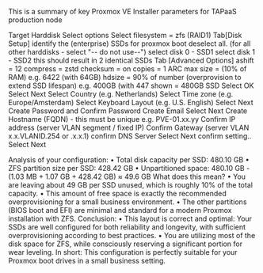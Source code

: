 This is a summary of key Proxmox VE Installer parameters for TAPaaS production node

Target Harddisk
    Select options
        Select filesystem = zfs (RAID1)
            Tab[Disk Setup]
                identify the (enterprise) SSDs for proxmox boot
                deselect all. (for all other harddisks - select "-- do not use--")
                select disk 0 - SSD1
                select disk 1 - SSD2 
                    this should result in 2 identical SSDs
            Tab [Advanced Options]
                ashift = 12
                compress = zstd
                checksum = on
                copies = 1
                ARC max size = (10% of RAM) e.g. 6422 (with 64GB)
                hdsize = 90% of number (overprovision to extend SSD lifespan) e.g. 400GB (with 447 shown = 480GB SSD
            Select OK
        Select Next
            Select Country (e.g. Netherlands)
            Select Time zone (e.g. Europe/Amsterdam)
            Select Keyboard Layout (e.g. U.S. English)
        Select Next
            Create Password and Confirm Password
            Create Email
        Select Next
            Create Hostname (FQDN) - this must be unique e.g. PVE-01.xx.yy
            Confirm IP address (server VLAN segment / fixed IP)
            Confirm Gateway (server VLAN x.x.VLANID.254 or .x.x.1)
            confirm DNS Server
        Select Next
            confirm setting..
        Select Next


Analysis of your configuration:
	•	Total disk capacity per SSD: 480.10 GB
	•	ZFS partition size per SSD: 428.42 GB
	•	Unpartitioned space: 480.10 GB - (1.03 MB + 1.07 GB + 428.42 GB) ≈ 49.6 GB
What does this mean?
	•	You are leaving about 49 GB per SSD unused, which is roughly 10% of the total capacity.
	•	This amount of free space is exactly the recommended overprovisioning for a small business environment.
	•	The other partitions (BIOS boot and EFI) are minimal and standard for a modern Proxmox installation with ZFS.
Conclusion:
	•	This layout is correct and optimal:
Your SSDs are well configured for both reliability and longevity, with sufficient overprovisioning according to best practices.
	•	You are utilizing most of the disk space for ZFS, while consciously reserving a significant portion for wear leveling.
In short:
This configuration is perfectly suitable for your Proxmox boot drives in a small business setting.
